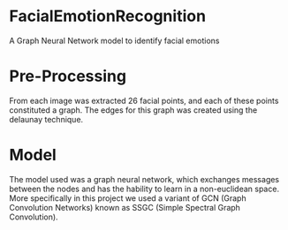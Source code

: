 # FacialEmotionRecognition
A Graph Neural Network model to identify facial emotions

# Pre-Processing
From each image was extracted 26 facial points, and each of these points constituted a graph. The edges for this graph was created using the delaunay technique.

# Model
The model used was a graph neural network, which exchanges messages between the nodes and has the hability to learn in a non-euclidean space. More specifically in this project we used
a variant of GCN (Graph Convolution Networks) known as SSGC (Simple Spectral Graph Convolution).